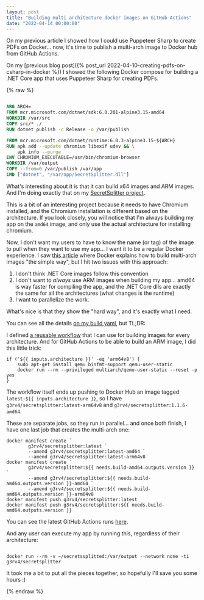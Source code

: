 ```yaml
---
layout: post
title: "Building multi architecture docker images on GitHub Actions"
date: "2022-04-14 00:00:00"
---
```

On my previous article I showed how I could use Puppeteer Sharp to create PDFs on Docker... now, it's time to publish a multi-arch image to Docker hub from GitHub Actions.

<!--more-->

On my [previous blog post]({% post_url 2022-04-10-creating-pdfs-on-csharp-in-docker %}) I showed the following Docker compose for building a .NET Core app that uses Puppeteer Sharp for creating PDFs.

{% raw %}

```Dockerfile

ARG ARCH=
FROM mcr.microsoft.com/dotnet/sdk:6.0.201-alpine3.15-amd64
WORKDIR /var/src
COPY src/* ./
RUN dotnet publish -c Release -o /var/publish

FROM mcr.microsoft.com/dotnet/runtime:6.0.3-alpine3.15-${ARCH}
RUN apk add --update chromium libexif udev && \
    apk info --purge
ENV CHROMIUM_EXECUTABLE=/usr/bin/chromium-browser
WORKDIR /var/output
COPY --from=0 /var/publish /var/app
CMD ["dotnet", "/var/app/SecretSplitter.dll"]

```

What's interesting about it is that it can build x64 images and ARM images. And I'm doing exactly that on my [SecretSplitter project](https://github.com/g3rv4/SecretSplitter).

This is a bit of an interesting project because it needs to have Chromium installed, and the Chromium installation is different based on the architecture. If you look closely, you will notice that I'm always building my app on the `amd64` image, and only use the actual architecture for installing chromium.

Now, I don't want my users to have to know the name (or tag) of the image to pull when they want to use my app... I want it to be a regular Docker experience. I saw [this article](https://www.docker.com/blog/multi-arch-build-and-images-the-simple-way/) where Docker explains how to build multi-arch images "the simple way", but I hit two issues with this approach:

1. I don't think .NET Core images follow this convention
2. I don't want to _always_ use ARM images when building my app... amd64 is way faster for compiling the app, and the .NET Core dlls are exactly the same for all the architectures (what changes is the runtime)
3. I want to parallelize the work.

What's nice is that they show the "hard way", and it's exactly what I need.

You can see all the details [on my build yaml](https://github.com/g3rv4/SecretSplitter/blob/main/.github/workflows/build.yml), but TL;DR:

I defined [a reusable workflow](https://github.com/g3rv4/SecretSplitter/blob/main/.github/workflows/build-image-for-arch.yml) that I can use for building images for every architecture. And for GitHub Actions to be able to build an ARM image, I did this little trick:

```pwsh
if ('${{ inputs.architecture }}' -eq 'arm64v8') {
    sudo apt-get install qemu binfmt-support qemu-user-static
    docker run --rm --privileged multiarch/qemu-user-static --reset -p yes
}
```

The workflow itself ends up pushing to Docker Hub an image tagged `latest-${{ inputs.architecture }}`, so I have `g3rv4/secretsplitter:latest-arm64v8` and `g3rv4/secretsplitter:1.1.6-amd64`.

These are separate jobs, so they run in parallel... and once both finish, I have one last job that creates the multi-arch one:

```pwsh
docker manifest create `
        g3rv4/secretsplitter:latest `
        --amend g3rv4/secretsplitter:latest-amd64 `
        --amend g3rv4/secretsplitter:latest-arm64v8
docker manifest create `
        g3rv4/secretsplitter:${{ needs.build-amd64.outputs.version }} `
        --amend g3rv4/secretsplitter:${{ needs.build-amd64.outputs.version }}-amd64 `
        --amend g3rv4/secretsplitter:${{ needs.build-amd64.outputs.version }}-arm64v8
docker manifest push g3rv4/secretsplitter:latest
docker manifest push g3rv4/secretsplitter:${{ needs.build-amd64.outputs.version }}
```

You can see the latest GitHub Actions runs [here](https://github.com/g3rv4/SecretSplitter/actions).

And any user can execute my app by running this, regardless of their architecture:

```

docker run --rm -v ~/secretssplitted:/var/output --network none -ti g3rv4/secretsplitter

```

It took me a bit to put all the pieces together, so hopefully I'll save you some hours :)

{% endraw %}